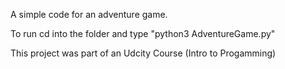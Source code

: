 A simple code for an adventure game.

To run cd into the folder and type "python3 AdventureGame.py"

This project was part of an Udcity Course (Intro to Progamming)

